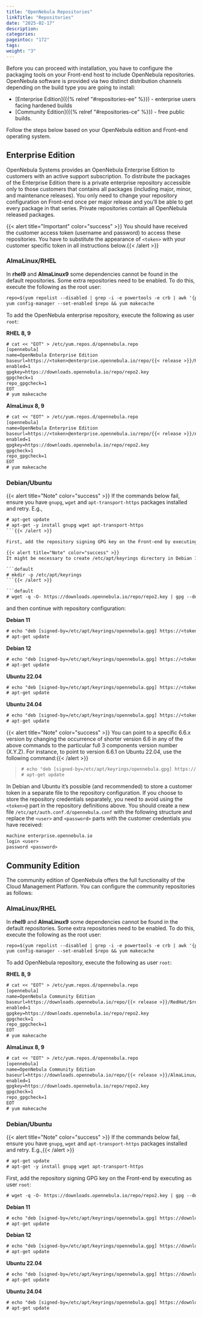 ```yaml
---
title: "OpenNebula Repositories"
linkTitle: "Repositories"
date: "2025-02-17"
description:
categories:
pageintoc: "172"
tags:
weight: "3"
---
```


<a id="repositories"></a>

<!--# OpenNebula Repositories -->

Before you can proceed with installation, you have to configure the packaging tools on your Front-end host to include OpenNebula repositories. OpenNebula software is provided via two distinct distribution channels depending on the build type you are going to install:

- [Enterprise Edition]({{% relref "#repositories-ee" %}}) - enterprise users facing hardened builds
- [Community Edition]({{% relref "#repositories-ce" %}}) - free public builds.

Follow the steps below based on your OpenNebula edition and Front-end operating system.

<a id="repositories-ee"></a>

## Enterprise Edition

OpenNebula Systems provides an OpenNebula Enterprise Edition to customers with an active support subscription. To distribute the packages of the Enterprise Edition there is a private enterprise repository accessible only to those customers that contains all packages (including major, minor, and maintenance releases). You only need to change your repository configuration on Front-end once per major release and you’ll be able to get every package in that series. Private repositories contain all OpenNebula released packages.

{{< alert title="Important" color="success" >}}
You should have received the customer access token (username and password) to access these repositories. You have to substitute the appearance of `<token>` with your customer specific token in all instructions below.{{< /alert >}}

### AlmaLinux/RHEL

In **rhel9** and **AlmaLinux9** some dependencies cannot be found in the default repositories. Some extra repositories need to be enabled. To do this, execute the following as the root user:

```default
repo=$(yum repolist --disabled | grep -i -e powertools -e crb | awk '{print $1}' | head -1)
yum config-manager --set-enabled $repo && yum makecache
```

To add the OpenNebula enterprise repository, execute the following as user `root`:

**RHEL 8, 9**

```default
# cat << "EOT" > /etc/yum.repos.d/opennebula.repo
[opennebula]
name=OpenNebula Enterprise Edition
baseurl=https://<token>@enterprise.opennebula.io/repo/{{< release >}}/RedHat/$releasever/$basearch
enabled=1
gpgkey=https://downloads.opennebula.io/repo/repo2.key
gpgcheck=1
repo_gpgcheck=1
EOT
# yum makecache
```

**AlmaLinux 8, 9**

```default
# cat << "EOT" > /etc/yum.repos.d/opennebula.repo
[opennebula]
name=OpenNebula Enterprise Edition
baseurl=https://<token>@enterprise.opennebula.io/repo/{{< release >}}/AlmaLinux/$releasever/$basearch
enabled=1
gpgkey=https://downloads.opennebula.io/repo/repo2.key
gpgcheck=1
repo_gpgcheck=1
EOT
# yum makecache
```

### Debian/Ubuntu

{{< alert title="Note" color="success" >}}
If the commands below fail, ensure you have `gnupg`, `wget` and `apt-transport-https` packages installed and retry. E.g.,

```default
# apt-get update
# apt-get -y install gnupg wget apt-transport-https
```{{< /alert >}}

First, add the repository signing GPG key on the Front-end by executing as user `root`:

{{< alert title="Note" color="success" >}}
It might be necessary to create /etc/apt/keyrings directory in Debian 11 because it does not exist by default:

```default
# mkdir -p /etc/apt/keyrings
```{{< /alert >}}

```default
# wget -q -O- https://downloads.opennebula.io/repo/repo2.key | gpg --dearmor --yes --output /etc/apt/keyrings/opennebula.gpg
```

and then continue with repository configuration:

**Debian 11**

```default
# echo "deb [signed-by=/etc/apt/keyrings/opennebula.gpg] https://<token>@enterprise.opennebula.io/repo/{{< release >}}/Debian/11 stable opennebula" > /etc/apt/sources.list.d/opennebula.list
# apt-get update
```

**Debian 12**

```default
# echo "deb [signed-by=/etc/apt/keyrings/opennebula.gpg] https://<token>@enterprise.opennebula.io/repo/{{< release >}}/Debian/12 stable opennebula" > /etc/apt/sources.list.d/opennebula.list
# apt-get update
```

**Ubuntu 22.04**

```default
# echo "deb [signed-by=/etc/apt/keyrings/opennebula.gpg] https://<token>@enterprise.opennebula.io/repo/{{< release >}}/Ubuntu/22.04 stable opennebula" > /etc/apt/sources.list.d/opennebula.list
# apt-get update
```

**Ubuntu 24.04**

```default
# echo "deb [signed-by=/etc/apt/keyrings/opennebula.gpg] https://<token>@enterprise.opennebula.io/repo/{{< release >}}/Ubuntu/24.04 stable opennebula" > /etc/apt/sources.list.d/opennebula.list
# apt-get update
```

{{< alert title="Note" color="success" >}}
You can point to a specific 6.6.x version by changing the occurrence of shorter version 6.6 in any of the above commands to the particular full 3 components version number (X.Y.Z). For instance, to point to version 6.6.1 on Ubuntu 22.04, use the following command:{{< /alert >}} 

> ```default
> # echo "deb [signed-by=/etc/apt/keyrings/opennebula.gpg] https://<token>@enterprise.opennebula.io/repo/6.6.1/Ubuntu/22.04 stable opennebula" > /etc/apt/sources.list.d/opennebula.list
> # apt-get update
> ```

In Debian and Ubuntu it’s possible (and recommended) to store a customer token in a separate file to the repository configuration. If you choose to store the repository credentials separately, you need to avoid using the `<token>@` part in the repository definitions above. You should create a new file `/etc/apt/auth.conf.d/opennebula.conf` with the following structure and replace the `<user>` and `<password>` parts with the customer credentials you have received:

```default
machine enterprise.opennebula.io
login <user>
password <password>
```

<a id="repositories-ce"></a>

## Community Edition

The community edition of OpenNebula offers the full functionality of the Cloud Management Platform. You can configure the community repositories as follows:

### AlmaLinux/RHEL

In **rhel9** and **AlmaLinux9** some dependencies cannot be found in the default repositories. Some extra repositories need to be enabled. To do this, execute the following as the root user:

```default
repo=$(yum repolist --disabled | grep -i -e powertools -e crb | awk '{print $1}' | head -1)
yum config-manager --set-enabled $repo && yum makecache
```

To add OpenNebula repository, execute the following as user `root`:

**RHEL 8, 9**

```default
# cat << "EOT" > /etc/yum.repos.d/opennebula.repo
[opennebula]
name=OpenNebula Community Edition
baseurl=https://downloads.opennebula.io/repo/{{< release >}}/RedHat/$releasever/$basearch
enabled=1
gpgkey=https://downloads.opennebula.io/repo/repo2.key
gpgcheck=1
repo_gpgcheck=1
EOT
# yum makecache
```

**AlmaLinux 8, 9**

```default
# cat << "EOT" > /etc/yum.repos.d/opennebula.repo
[opennebula]
name=OpenNebula Community Edition
baseurl=https://downloads.opennebula.io/repo/{{< release >}}/AlmaLinux/$releasever/$basearch
enabled=1
gpgkey=https://downloads.opennebula.io/repo/repo2.key
gpgcheck=1
repo_gpgcheck=1
EOT
# yum makecache
```

### Debian/Ubuntu

{{< alert title="Note" color="success" >}}
If the commands below fail, ensure you have `gnupg`, `wget` and `apt-transport-https` packages installed and retry. E.g.,{{< /alert >}} 

```default
# apt-get update
# apt-get -y install gnupg wget apt-transport-https
```

First, add the repository signing GPG key on the Front-end by executing as user `root`:

```default
# wget -q -O- https://downloads.opennebula.io/repo/repo2.key | gpg --dearmor --yes --output /etc/apt/keyrings/opennebula.gpg
```

**Debian 11**

```default
# echo "deb [signed-by=/etc/apt/keyrings/opennebula.gpg] https://downloads.opennebula.io/repo/{{< release >}}/Debian/11 stable opennebula" > /etc/apt/sources.list.d/opennebula.list
# apt-get update
```

**Debian 12**

```default
# echo "deb [signed-by=/etc/apt/keyrings/opennebula.gpg] https://downloads.opennebula.io/repo/{{< release >}}/Debian/12 stable opennebula" > /etc/apt/sources.list.d/opennebula.list
# apt-get update
```

**Ubuntu 22.04**

```default
# echo "deb [signed-by=/etc/apt/keyrings/opennebula.gpg] https://downloads.opennebula.io/repo/{{< release >}}/Ubuntu/22.04 stable opennebula" > /etc/apt/sources.list.d/opennebula.list
# apt-get update
```

**Ubuntu 24.04**

```default
# echo "deb [signed-by=/etc/apt/keyrings/opennebula.gpg] https://downloads.opennebula.io/repo/{{< release >}}/Ubuntu/24.04 stable opennebula" > /etc/apt/sources.list.d/opennebula.list
# apt-get update
```

